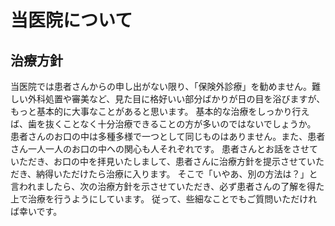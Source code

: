 # 当医院について

## 治療方針
当医院では患者さんからの申し出がない限り、「保険外診療」を勧めません。難しい外科処置や審美など、見た目に格好いい部分ばかりが日の目を浴びますが、もっと基本的に大事なことがあると思います。
基本的な治療をしっかり行えば、歯を抜くことなく十分治療できることの方が多いのではないでしょうか。
患者さんのお口の中は多種多様で一つとして同じものはありません。また、患者さん一人一人のお口の中への関心も人それぞれです。
患者さんとお話をさせていただき、お口の中を拝見いたしまして、患者さんに治療方針を提示させていただき、納得いただけたら治療に入ります。
そこで「いやあ、別の方法は？」と言われましたら、次の治療方針を示させていただき、必ず患者さんの了解を得た上で治療を行うようにしています。
従って、些細なことでもご質問いただければ幸いです。